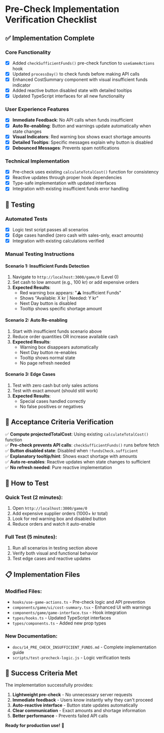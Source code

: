# Pre-Check Implementation Verification Checklist

## ✅ Implementation Complete

### Core Functionality

- [x] Added `checkSufficientFunds()` pre-check function to `useGameActions` hook
- [x] Updated `processDay()` to check funds before making API calls
- [x] Enhanced CostSummary component with visual insufficient funds indicator
- [x] Added reactive button disabled state with detailed tooltips
- [x] Updated TypeScript interfaces for all new functionality

### User Experience Features

- [x] **Immediate Feedback**: No API calls when funds insufficient
- [x] **Auto Re-enabling**: Button and warnings update automatically when state changes
- [x] **Visual Indicators**: Red warning box shows exact shortage amounts
- [x] **Detailed Tooltips**: Specific messages explain why button is disabled
- [x] **Debounced Messages**: Prevents spam notifications

### Technical Implementation

- [x] Pre-check uses existing `calculateTotalCost()` function for consistency
- [x] Reactive updates through proper hook dependencies
- [x] Type-safe implementation with updated interfaces
- [x] Integration with existing insufficient funds error handling

## 🧪 Testing

### Automated Tests

- [x] Logic test script passes all scenarios
- [x] Edge cases handled (zero cash with sales-only, exact amounts)
- [x] Integration with existing calculations verified

### Manual Testing Instructions

#### Scenario 1: Insufficient Funds Detection

1. Navigate to `http://localhost:3000/game/0` (Level 0)
2. Set cash to low amount (e.g., 100 kr) or add expensive orders
3. **Expected Results**:
   - Red warning box appears: "⚠️ Insufficient Funds"
   - Shows "Available: X kr | Needed: Y kr"
   - Next Day button is disabled
   - Tooltip shows specific shortage amount

#### Scenario 2: Auto Re-enabling

1. Start with insufficient funds scenario above
2. Reduce order quantities OR increase available cash
3. **Expected Results**:
   - Warning box disappears automatically
   - Next Day button re-enables
   - Tooltip shows normal state
   - No page refresh needed

#### Scenario 3: Edge Cases

1. Test with zero cash but only sales actions
2. Test with exact amount (should still work)
3. **Expected Results**:
   - Special cases handled correctly
   - No false positives or negatives

## 🎯 Acceptance Criteria Verification

✅ **Compute projectedTotalCost**: Using existing `calculateTotalCost()` function  
✅ **Pre-check prevents API calls**: `checkSufficientFunds()` runs before fetch  
✅ **Button disabled state**: Disabled when `!fundsCheck.sufficient`  
✅ **Explanatory tooltip/hint**: Shows exact shortage with amounts  
✅ **Auto re-enables**: Reactive updates when state changes to sufficient  
✅ **No refresh needed**: Pure reactive implementation

## 🚀 How to Test

### Quick Test (2 minutes):

1. Open `http://localhost:3000/game/0`
2. Add expensive supplier orders (1000+ kr total)
3. Look for red warning box and disabled button
4. Reduce orders and watch it auto-enable

### Full Test (5 minutes):

1. Run all scenarios in testing section above
2. Verify both visual and functional behavior
3. Test edge cases and reactive updates

## 📋 Implementation Files

### Modified Files:

- `hooks/use-game-actions.ts` - Pre-check logic and API prevention
- `components/game/ui/cost-summary.tsx` - Enhanced UI with warnings
- `components/game/game-interface.tsx` - Hook integration
- `types/hooks.ts` - Updated TypeScript interfaces
- `types/components.ts` - Added new prop types

### New Documentation:

- `docs/14_PRE_CHECK_INSUFFICIENT_FUNDS.md` - Complete implementation guide
- `scripts/test-precheck-logic.js` - Logic verification tests

## 🎉 Success Criteria Met

The implementation successfully provides:

1. **Lightweight pre-check** - No unnecessary server requests
2. **Immediate feedback** - Users know instantly why they can't proceed
3. **Auto-reactive interface** - Button state updates automatically
4. **Clear communication** - Exact amounts and shortage information
5. **Better performance** - Prevents failed API calls

**Ready for production use!** 🚀
